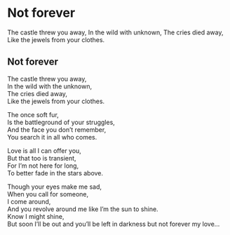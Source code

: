 # Not forever

The castle threw you away, In the wild with unknown, The cries died away, Like the jewels from your clothes.

## Not forever <a id="839b"></a>

The castle threw you away,  
In the wild with the unknown,  
The cries died away,  
Like the jewels from your clothes.

The once soft fur,  
Is the battleground of your struggles,  
And the face you don’t remember,  
You search it in all who comes.

Love is all I can offer you,  
But that too is transient,  
For I’m not here for long,  
To better fade in the stars above.

Though your eyes make me sad,  
When you call for someone,  
I come around,  
And you revolve around me like I’m the sun to shine.  
Know I might shine,  
But soon I’ll be out and you’ll be left in darkness but not forever my love…


